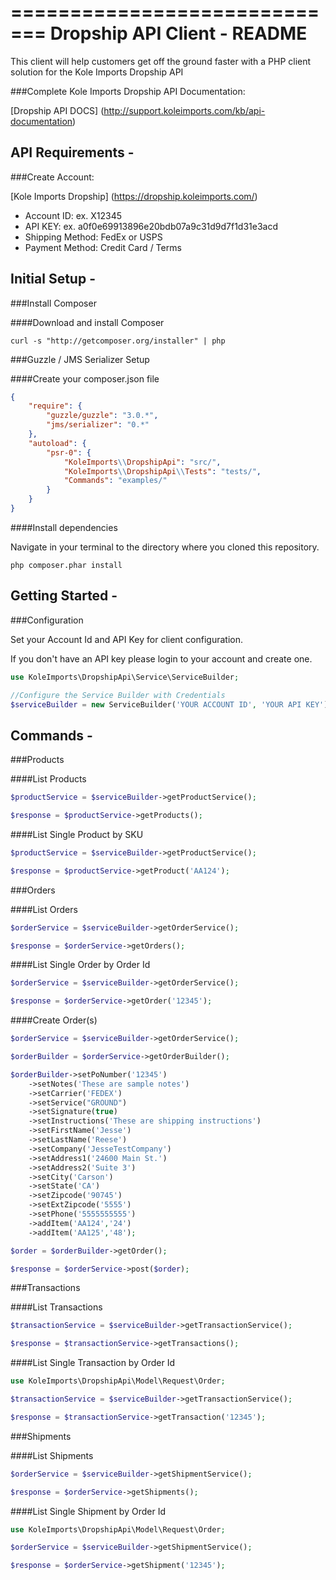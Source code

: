 =============================
Dropship API Client - README
=============================

This client will help customers get off the ground faster with a PHP client solution for the Kole Imports Dropship API

###Complete Kole Imports Dropship API Documentation:

[Dropship API DOCS] (http://support.koleimports.com/kb/api-documentation)

API Requirements -
-------------------------------------------------------------

###Create Account:

[Kole Imports Dropship] (https://dropship.koleimports.com/)

* Account ID: ex. X12345
* API KEY: ex. a0f0e69913896e20bdb07a9c31d9d7f1d31e3acd
* Shipping Method: FedEx or USPS
* Payment Method: Credit Card / Terms


Initial Setup -
------------------------

###Install Composer

####Download and install Composer

```teminal
curl -s "http://getcomposer.org/installer" | php
```

###Guzzle / JMS Serializer Setup

####Create your composer.json file

```json
{
    "require": {
        "guzzle/guzzle": "3.0.*",
        "jms/serializer": "0.*"
    },
    "autoload": {
        "psr-0": {
            "KoleImports\\DropshipApi": "src/",
            "KoleImports\\DropshipApi\\Tests": "tests/",
            "Commands": "examples/"
        }
    }
}
```
####Install dependencies

Navigate in your terminal to the directory where you cloned this repository.

```terminal
php composer.phar install
```

Getting Started -
------------------------

###Configuration

Set your Account Id and API Key for client configuration.

If you don't have an API key please login to your account and create one.

```php
use KoleImports\DropshipApi\Service\ServiceBuilder;

//Configure the Service Builder with Credentials
$serviceBuilder = new ServiceBuilder('YOUR ACCOUNT ID', 'YOUR API KEY');
```

Commands -
------------------------

###Products

####List Products

```php
$productService = $serviceBuilder->getProductService();

$response = $productService->getProducts();
```

####List Single Product by SKU

```php
$productService = $serviceBuilder->getProductService();

$response = $productService->getProduct('AA124');
```

###Orders

####List Orders

```php
$orderService = $serviceBuilder->getOrderService();

$response = $orderService->getOrders();
```

####List Single Order by Order Id

```php
$orderService = $serviceBuilder->getOrderService();

$response = $orderService->getOrder('12345');
```

####Create Order(s)

```php
$orderService = $serviceBuilder->getOrderService();

$orderBuilder = $orderService->getOrderBuilder();

$orderBuilder->setPoNumber('12345')
    ->setNotes('These are sample notes')
    ->setCarrier('FEDEX')
    ->setService("GROUND")
    ->setSignature(true)
    ->setInstructions('These are shipping instructions')
    ->setFirstName('Jesse')
    ->setLastName('Reese')
    ->setCompany('JesseTestCompany')
    ->setAddress1('24600 Main St.')
    ->setAddress2('Suite 3')
    ->setCity('Carson')
    ->setState('CA')
    ->setZipcode('90745')
    ->setExtZipcode('5555')
    ->setPhone('5555555555')
    ->addItem('AA124','24')
    ->addItem('AA125','48');

$order = $orderBuilder->getOrder();

$response = $orderService->post($order);
```

###Transactions

####List Transactions

```php
$transactionService = $serviceBuilder->getTransactionService();

$response = $transactionService->getTransactions();
```

####List Single Transaction by Order Id

```php
use KoleImports\DropshipApi\Model\Request\Order;

$transactionService = $serviceBuilder->getTransactionService();

$response = $transactionService->getTransaction('12345');
```

###Shipments

####List Shipments

```php
$orderService = $serviceBuilder->getShipmentService();

$response = $orderService->getShipments();
```

####List Single Shipment by Order Id

```php
use KoleImports\DropshipApi\Model\Request\Order;

$orderService = $serviceBuilder->getShipmentService();

$response = $orderService->getShipment('12345');
```



